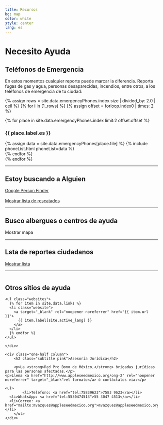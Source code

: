 ```yaml
---
title: Recursos
bg: map
color: white
style: center
lang: es
---
```


<div class="row">
  <h1 class="title">Necesito <span class="black">Ayuda</span></h1>
</div>
<div class="row">
  <h2 class="subtitle pink">Teléfonos de Emergencia</h2>
  En estos momentos cualquier reporte puede marcar la diferencia. Reporta fugas de gas y agua, personas
  desaparecidas, incendios, entre otros, a los teléfonos de emergencia de tu ciudad:
</div>

<!-- Idea de https://stackoverflow.com/a/45340994/88311 -->
{% assign rows = site.data.emergencyPhones.index.size | divided_by: 2.0 | ceil %}
{% for i in (1..rows) %}
  {% assign offset = forloop.index0 | times: 2 %}
  <div class="row">
    {% for place in site.data.emergencyPhones.index limit:2 offset:offset %}
      <div class="column one-half">
        <h3>{{ place.label.es }}</h3>
        {% assign data = site.data.emergencyPhones[place.file] %}
        {% include phoneList.html phoneList=data %}
      </div>
    {% endfor %}
  </div>
{% endfor %}

<div class="row">
  <hr class="section-line">
	<h2 class="subtitle pink">Estoy buscando a Alguien</h2>
	<div class="icontain">
		<a class="btn" href="https://google.org/personfinder/2017-puebla-mexico-earthquake"
       target="_blank" rel="noopener noreferrer">Google Person Finder</a>
		<br>
		<br>
		<a class="btn" href="#" id="rescued-sheet-container-btn">Mostrar lista de rescatados</a>
	</div>
</div>

<div class="row">
	<div id="rescued-sheet-container"></div>
</div>

<div class="row">
  <hr class="section-line">
  <h2 class="subtitle pink">Busco albergues o centros de ayuda</h2>
  <div class="icontain">
    <div id="critical-zones-container">
      <a class="btn" id="critical-zones-btn">Mostrar mapa</a>
    </div>
  </div>
</div>
<div class="row" id="reports-sheet-container">
  <hr class="section-line">
	<h2 class="subtitle pink">Lsta de reportes ciudadanos</h2>
	<a class="btn" href="#" id="reports-sheet-container-btn">Mostrar lista</a>
</div>

<hr class="section-line">

<div class="row">
  <div class="one-half column">
		<h2 class="subtitle pink">Otros sitios de ayuda</h2>

    <ul class="websites">
      {% for item in site.data.links %}
      <li class="website">
        <a target="_blank" rel="noopener noreferrer" href="{{ item.url }}">
          {{ item.label[site.active_lang] }}
        </a>
      </li>
      {% endfor %}
    </ul>

	</div>

	<div class="one-half column">
		<h2 class="subtitle pink">Asesoría Jurídica</h2>

		<p>La <strong>Red Pro Bono de México,</strong> brigadas jurídicas para las personas afectadas.</p>
    <p>Llena <a href="http://www.appleseedmexico.org/ong-2" rel="noopener noreferrer" target="_blank">el formato</a> ó contáctalos via:</p>

    <ul>
			<li>Teléfono: <a href="tel:75839623">7583 9623</a></li>
      <li>WhatsApp: <a href="tel:5530474513">55 3047 4513</a></li>
      <li>Correo: <a href="mailto:mvazquez@appleseedmexico.org">mvazquez@appleseedmexico.org</a></li>
		</ul>
	</div>
</div>
